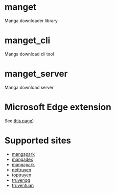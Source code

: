# manget
Manga downloader library

# manget_cli
Manga download cli tool

# manget_server
Manga download server

# Microsoft Edge extension
See [this page](https://ndtoan96.github.io/manget/))

# Supported sites
- [mangapark](https://mangapark.net/)
- [mangadex](https://mangadex.org/)
- [mangapark](https://mangapark.net/)
- [nettruyen](https://www.nettruyenmax.com/)
- [toptruyen](https://www.toptruyenne.com/)
- [truyenqq](https://truyenqq.com.vn/)
- [truyentuan](https://truyentuan.com/)
